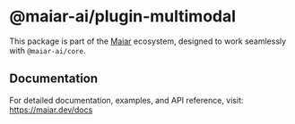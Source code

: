 # @maiar-ai/plugin-multimodal

This package is part of the [Maiar](https://maiar.dev) ecosystem, designed to work seamlessly with `@maiar-ai/core`.

## Documentation

For detailed documentation, examples, and API reference, visit:
https://maiar.dev/docs
